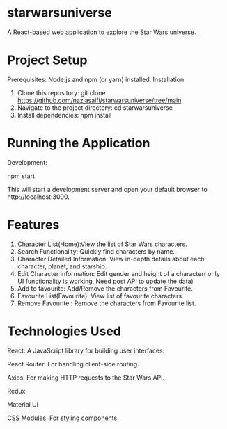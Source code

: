 # starwarsuniverse
A React-based web application to explore the Star Wars universe.

# Project Setup
Prerequisites:
Node.js and npm (or yarn) installed.
Installation:

1. Clone this repository:
   git clone https://github.com/naziasaifi/starwarsuniverse/tree/main
2. Navigate to the project directory:
   cd starwarsuniverse
3. Install dependencies:
   npm install

# Running the Application
  Development:
  
  npm start
  
  This will start a development server and open your default browser to http://localhost:3000.

# Features
1. Character List(Home):View the list of Star Wars characters.
2. Search Functionality: Quickly find characters by name.
3. Character Detailed Information: View in-depth details about each character, planet, and starship.
4. Edit Character information:  Edit gender and height of a character( only UI functionality is working, Need post API to update the data)
5. Add to favourite: Add/Remove the characters from Favourite.
6. Favourite List(Favourite): View list of favourite characters.
7. Remove Favourite : Remove the characters from Favourite list.

# Technologies Used

React: A JavaScript library for building user interfaces.

React Router: For handling client-side routing. 

Axios: For making HTTP requests to the Star Wars API.

Redux

Material UI

CSS Modules: For styling components.
